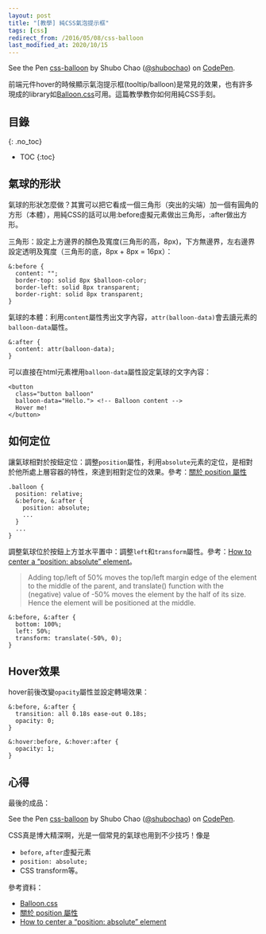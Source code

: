 ```yaml
---
layout: post
title: "[教學] 純CSS氣泡提示框"
tags: [css]
redirect_from: /2016/05/08/css-balloon
last_modified_at: 2020/10/15
---
```

<p data-height="210" data-theme-id="0" data-slug-hash="pydPWd" data-default-tab="result" data-user="shubochao" data-embed-version="2" class="codepen">See the Pen <a href="http://codepen.io/shubochao/pen/pydPWd/">css-balloon</a> by Shubo Chao (<a href="http://codepen.io/shubochao">@shubochao</a>) on <a href="http://codepen.io">CodePen</a>.</p>
<script async src="//assets.codepen.io/assets/embed/ei.js"></script>

前端元件hover的時候顯示氣泡提示框(tooltip/balloon)是常見的效果，也有許多現成的library如[Balloon.css](https://kazzkiq.github.io/balloon.css/)可用。這篇教學教你如何用純CSS手刻。

## 目錄
{: .no_toc}

- TOC
{:toc}

## 氣球的形狀

氣球的形狀怎麼做？其實可以把它看成一個三角形（突出的尖端）加一個有圓角的方形（本體），用純CSS的話可以用:before虛擬元素做出三角形，:after做出方形。

三角形：設定上方邊界的顏色及寬度(三角形的高，8px)，下方無邊界，左右邊界設定透明及寬度（三角形的底，8px + 8px = 16px）：

~~~css-extras
&:before {
  content: "";
  border-top: solid 8px $balloon-color;
  border-left: solid 8px transparent;
  border-right: solid 8px transparent;
}
~~~

氣球的本體：利用`content`屬性秀出文字內容，`attr(balloon-data)`會去讀元素的`balloon-data`屬性。

~~~css-extras
&:after {
  content: attr(balloon-data);
}
~~~

可以直接在html元素裡用`balloon-data`屬性設定氣球的文字內容：

~~~markup
<button
  class="button balloon"
  balloon-data="Hello."> <!-- Balloon content -->
  Hover me!
</button>
~~~

## 如何定位

讓氣球相對於按鈕定位：調整`position`屬性，利用`absolute`元素的定位，是相對於他所處上層容器的特性，來達到相對定位的效果。參考：[關於 position 屬性](http://zh-tw.learnlayout.com/position.html)

~~~css-extras
.balloon {
  position: relative;
  &:before, &:after {
    position: absolute;
    ...
  }
  ...
}
~~~

調整氣球位於按鈕上方並水平置中：調整`left`和`transform`屬性。參考：[How to center a “position: absolute” element](http://stackoverflow.com/questions/8508275/how-to-center-a-position-absolute-element)。

> Adding top/left of 50% moves the top/left margin edge of the element to the middle of the parent, and translate() function with the (negative) value of -50% moves the element by the half of its size. Hence the element will be positioned at the middle.

~~~css-extras
&:before, &:after {
  bottom: 100%;
  left: 50%;
  transform: translate(-50%, 0);
}
~~~

## Hover效果

hover前後改變`opacity`屬性並設定轉場效果：

~~~css-extras
&:before, &:after {
  transition: all 0.18s ease-out 0.18s;
  opacity: 0;
}

&:hover:before, &:hover:after {
  opacity: 1;
}
~~~

## 心得

最後的成品：

<p data-height="210" data-theme-id="0" data-slug-hash="pydPWd" data-default-tab="result" data-user="shubochao" data-embed-version="2" class="codepen">See the Pen <a href="http://codepen.io/shubochao/pen/pydPWd/">css-balloon</a> by Shubo Chao (<a href="http://codepen.io/shubochao">@shubochao</a>) on <a href="http://codepen.io">CodePen</a>.</p>
<script async src="//assets.codepen.io/assets/embed/ei.js"></script>

CSS真是博大精深啊，光是一個常見的氣球也用到不少技巧！像是

* `before`, `after`虛擬元素
* `position: absolute;`
* CSS transform等。

參考資料：

* [Balloon.css](https://kazzkiq.github.io/balloon.css/)
* [關於 position 屬性](http://zh-tw.learnlayout.com/position.html)
* [How to center a “position: absolute” element](http://stackoverflow.com/questions/8508275/how-to-center-a-position-absolute-element)
